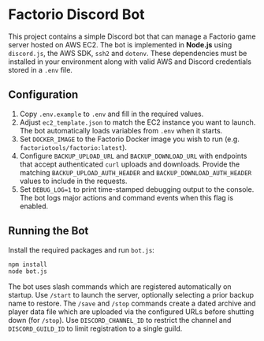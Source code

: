 # Factorio Discord Bot

This project contains a simple Discord bot that can manage a Factorio game server hosted on AWS EC2. The bot is implemented in **Node.js** using `discord.js`, the AWS SDK, `ssh2` and `dotenv`. These dependencies must be installed in your environment along with valid AWS and Discord credentials stored in a `.env` file.

## Configuration

1. Copy `.env.example` to `.env` and fill in the required values.
2. Adjust `ec2_template.json` to match the EC2 instance you want to launch.
   The bot automatically loads variables from `.env` when it starts.
3. Set `DOCKER_IMAGE` to the Factorio Docker image you wish to run
   (e.g. `factoriotools/factorio:latest`).
4. Configure `BACKUP_UPLOAD_URL` and `BACKUP_DOWNLOAD_URL` with endpoints that
   accept authenticated `curl` uploads and downloads. Provide the matching
   `BACKUP_UPLOAD_AUTH_HEADER` and `BACKUP_DOWNLOAD_AUTH_HEADER` values to
   include in the requests.
5. Set `DEBUG_LOG=1` to print time-stamped debugging output to the console. The bot logs major actions and command events when this flag is enabled.

## Running the Bot

Install the required packages and run `bot.js`:

```bash
npm install
node bot.js
```

The bot uses slash commands which are registered automatically on startup. Use
`/start` to launch the server, optionally selecting a prior backup name to
restore. The `/save` and `/stop` commands create a dated archive and player data
file which are uploaded via the configured URLs before shutting down (for
`/stop`). Use `DISCORD_CHANNEL_ID` to restrict the channel and
`DISCORD_GUILD_ID` to limit registration to a single guild.
